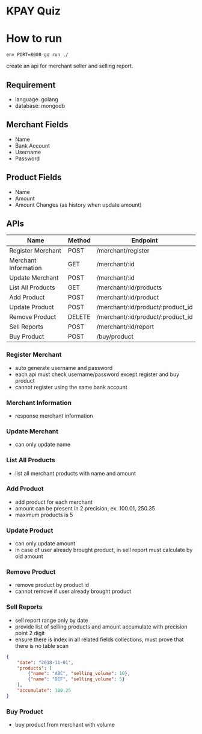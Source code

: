 # KPAY Quiz

# How to run 
`env PORT=8000 go run ./ `

create an api for merchant seller and selling report.

## Requirement
- language: golang
- database: mongodb

## Merchant Fields
- Name
- Bank Account 
- Username
- Password

## Product Fields
- Name
- Amount
- Amount Changes (as history when update amount)

## APIs
| Name                 | Method | Endpoint                          |
|----------------------|--------|-----------------------------------|
| Register Merchant    | POST   | /merchant/register                |
| Merchant Information | GET    | /merchant/:id                     |
| Update Merchant      | POST   | /merchant/:id                     |
| List All Products    | GET    | /merchant/:id/products            |
| Add Product          | POST   | /merchant/:id/product             |
| Update Product       | POST   | /merchant/:id/product/:product_id |
| Remove Product       | DELETE | /merchant/:id/product/:product_id |
| Sell Reports         | POST   | /merchant/:id/report              |
| Buy Product          | POST   | /buy/product                      |

### Register Merchant
- auto generate username and password
- each api must check username/password except register and buy product
- cannot register using the same bank account

### Merchant Information
- response merchant information

### Update Merchant
- can only update name

### List All Products
- list all merchant products with name and amount

### Add Product
- add product for each merchant 
- amount can be present in 2 precision, ex. 100.01, 250.35
- maximum products is 5

### Update Product
- can only update amount
- in case of user already brought product, in sell report must calculate by old amount

### Remove Product
- remove product by product id
- cannot remove if user already brought product

### Sell Reports
- sell report range only by date
- provide list of selling products and amount accumulate with precision point 2 digit
- ensure there is index in all related fields collections,  must prove that there is no table scan

```json
{
	"date": "2018-11-01",
	"products": [
		{"name": "ABC", "selling_volume": 10},
		{"name": "DEF", "selling_volume": 5}
	],
	"accumulate": 100.25 
}
```

### Buy Product
- buy product from merchant with volume
